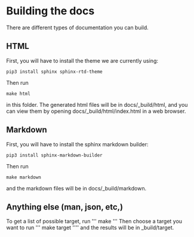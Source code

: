 
# Building the docs
There are different types of documentation you can build.
## HTML
First, you will have to install the theme we are currently using:
```
pip3 install sphinx sphinx-rtd-theme
```
Then run 
```
make html
```
in this folder. The generated html files will be in docs/_build/html, and you
can view them by opening docs/_build/html/index.html in a web browser.
<!-- TODO: Host these html docs on a website. -->
## Markdown
First, you will have to install the sphinx markdown builder:
```
pip3 install sphinx-markdown-builder
```
Then run
```
make markdown
```
and the markdown files will be in docs/_build/markdown. 
<!-- TODO: Copy the markdown files to our demo repo to make them public, once the
bolt documentation is done. -->
## Anything else (man, json, etc,)
To get a list of possible target, run 
'''
make
'''
Then choose a target you want to run 
'''
make target
''''
and the results will be in _build/target.
